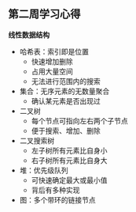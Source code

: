 ## 第二周学习心得
**线性数据结构**
- 哈希表：索引即是位置
  + 快速增加删除
  + 占用大量空间
  + 无法进行范围内的搜索
- 集合：无序元素的无数量聚合
  + 确认某元素是否出现过
- 二叉树
  + 每个节点可指向左右两个子节点
  + 便于搜索、增加、删除
- 二叉搜索树
  + 左子树所有元素比自身小
  + 右子树所有元素比自身大
- 堆：优先级队列
  + 可快速确定最大或最小值
  + 背后有多种实现
- 图：多个带环的链接节点
